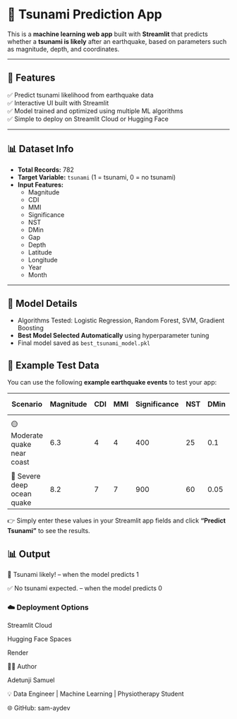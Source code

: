 # 🌊 Tsunami Prediction App  

This is a **machine learning web app** built with **Streamlit** that predicts whether a **tsunami is likely** after an earthquake, based on parameters such as magnitude, depth, and coordinates.

---

## 🚀 Features  
✅ Predict tsunami likelihood from earthquake data  
✅ Interactive UI built with Streamlit  
✅ Model trained and optimized using multiple ML algorithms  
✅ Simple to deploy on Streamlit Cloud or Hugging Face  

---

## 📊 Dataset Info  
- **Total Records:** 782  
- **Target Variable:** `tsunami` (1 = tsunami, 0 = no tsunami)  
- **Input Features:**  
  - Magnitude  
  - CDI  
  - MMI  
  - Significance  
  - NST  
  - DMin  
  - Gap  
  - Depth  
  - Latitude  
  - Longitude  
  - Year  
  - Month  

---

## 🧠 Model Details  
- Algorithms Tested: Logistic Regression, Random Forest, SVM, Gradient Boosting  
- **Best Model Selected Automatically** using hyperparameter tuning  
- Final model saved as `best_tsunami_model.pkl`



## 🌋 Example Test Data  

You can use the following **example earthquake events** to test your app:  

| Scenario | Magnitude | CDI | MMI | Significance | NST | DMin | Gap | Depth | Latitude | Longitude | Year | Month | Expected Result |
|-----------|------------|-----|-----|---------------|------|-------|------|---------|-----------|------------|------|--------|----------------|
| 🟡 Moderate quake near coast | 6.3 | 4 | 4 | 400 | 25 | 0.1 | 70 | 15 | 38.2 | 142.5 | 2023 | 11 | ⚠️ Borderline — could cause small tsunami |
| 🔴 Severe deep ocean quake | 8.2 | 7 | 7 | 900 | 60 | 0.05 | 45 | 10 | -8.5 | 107.5 | 2025 | 5 | 🌊 Tsunami likely! |

👉 Simply enter these values in your Streamlit app fields and click **“Predict Tsunami”** to see the results.



## 📊 Output

🌊 Tsunami likely! – when the model predicts 1

✅ No tsunami expected. – when the model predicts 0

### ☁️ Deployment Options

Streamlit Cloud

Hugging Face Spaces

Render

👨‍💻 Author

Adetunji Samuel

💡 Data Engineer | Machine Learning | Physiotherapy Student

🌐 GitHub: sam-aydev

